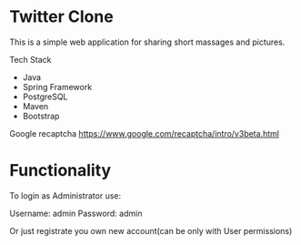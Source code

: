 
# Twitter Clone

This is a simple web application for sharing short massages and pictures.

Tech Stack
* Java
* Spring Framework
* PostgreSQL
* Maven
* Bootstrap

Google recaptcha https://www.google.com/recaptcha/intro/v3beta.html

# Functionality

To login as Administrator use:

Username: admin
Password: admin

Or just registrate you own new account(can be only with User permissions)
